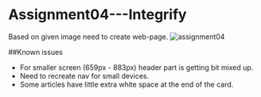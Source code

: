 # Assignment04---Integrify
Based on given image need to create web-page.
![assignment04](https://user-images.githubusercontent.com/28303111/39541206-af433d4a-4e4d-11e8-947b-df11702b4cd5.jpeg)

##Known issues
- For smaller screen (659px - 883px) header part is getting bit mixed up.
- Need to recreate nav for small devices. 
- Some articles have little extra white space at the end of the card.
